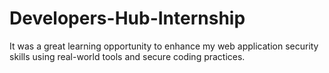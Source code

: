 # Developers-Hub-Internship
It was a great learning opportunity to enhance my web application security skills using real-world tools and secure coding practices.
